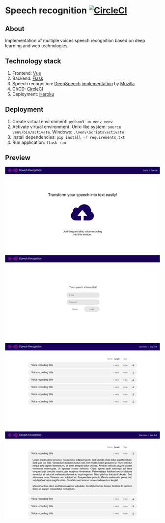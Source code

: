 # Speech recognition  [![CircleCI](https://circleci.com/gh/crazymidnight/speech-recognition.svg?style=svg)](https://circleci.com/gh/crazymidnight/speech-recognition)

## About
Implementation of multiple voices speech recognition based on deep learning and web technologies.

## Technology stack
1. Frontend: [Vue](https://github.com/vuejs/vue)
2. Backend: [Flask](https://github.com/pallets/flask)
3. Speech recognition: [DeepSpeech](https://arxiv.org/abs/1412.5567) [implementation](https://github.com/mozilla/DeepSpeech) by [Mozilla](https://github.com/mozilla)
4. CI/CD: [CircleCI](https://circleci.com/)
5. Deployment: [Heroku](https://www.heroku.com/)

## Deployment
1. Create virtual environment: ```python3 -m venv venv```
2. Activate virtual environment. Unix-like system: ```source venv/bin/activate```. Windows: ```.\venv\Scripts\activate```
3. Install dependencies: ```pip install -r requirements.txt```
4. Run application: ```flask run```

## Preview
![Index page](images/speech-recognition-index-page.png)
![Log In page](images/speech-recognition-login-page.png)
![Main page](images/speech-recognition-recordings-page.png)
![Main page](images/speech-recognition-selected-recording.png)
